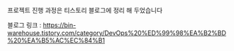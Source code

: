 프로젝트 진행 과정은 티스토리 블로그에 정리 해 두었습니다

블로그 링크 : https://bin-warehouse.tistory.com/category/DevOps%20%ED%99%98%EA%B2%BD%20%EA%B5%AC%EC%84%B1
